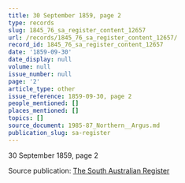 ```yaml
---
title: 30 September 1859, page 2
type: records
slug: 1845_76_sa_register_content_12657
url: /records/1845_76_sa_register_content_12657/
record_id: 1845_76_sa_register_content_12657
date: '1859-09-30'
date_display: null
volume: null
issue_number: null
page: '2'
article_type: other
issue_reference: 1859-09-30, page 2
people_mentioned: []
places_mentioned: []
topics: []
source_document: 1985-87_Northern__Argus.md
publication_slug: sa-register
---
```


30 September 1859, page 2

Source publication: [The South Australian Register](/publications/sa-register/)
